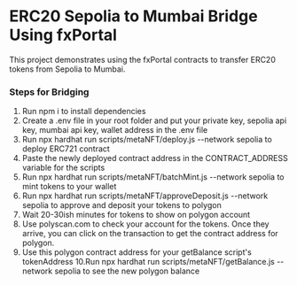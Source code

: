 # ERC20 Sepolia to Mumbai Bridge Using fxPortal
This project demonstrates using the fxPortal contracts to transfer ERC20 tokens from Sepolia to Mumbai.

### Steps for Bridging

1. Run npm i to install dependencies
2. Create a .env file in your root folder and put your private key, sepolia api key, mumbai api key, wallet address in the .env file
3. Run npx hardhat run scripts/metaNFT/deploy.js --network sepolia to deploy ERC721 contract
4. Paste the newly deployed contract address in the CONTRACT_ADDRESS variable for the scripts
5. Run npx hardhat run scripts/metaNFT/batchMint.js --network sepolia to mint tokens to your wallet
6. Run npx hardhat run scripts/metaNFT/approveDeposit.js --network sepolia to approve and deposit your tokens to polygon
7. Wait 20-30ish minutes for tokens to show on polygon account
8. Use polyscan.com to check your account for the tokens. Once they arrive, you can click on the transaction to get the contract address for polygon.
9. Use this polygon contract address for your getBalance script's tokenAddress
10.Run npx hardhat run scripts/metaNFT/getBalance.js --network sepolia to see the new polygon balance


